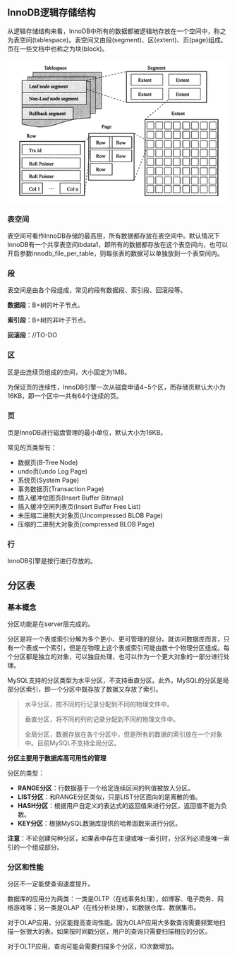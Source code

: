 ## InnoDB逻辑存储结构

从逻辑存储结构来看，InnoDB中所有的数据都被逻辑地存放在一个空间中，称之为表空间(tablespace)。表空间又由段(segment)、区(extent)、页(page)组成。页在一些文档中也称之为块(block)。

![InnoDB逻辑存储结构](https://github.com/codzeroNov/MyNotes/blob/master/MySQL/PICS/InnoDB%E9%80%BB%E8%BE%91%E5%AD%98%E5%82%A8%E7%BB%93%E6%9E%84.png)

### 表空间

表空间可看作InnoDB存储的最高层，所有数据都存放在表空间中。默认情况下InnoDB有一个共享表空间ibdata1，即所有的数据都存放在这个表空间内，也可以开启参数innodb_file_per_table，则每张表的数据可以单独放到一个表空间内。

### 段

表空间是由各个段组成，常见的段有数据段、索引段、回滚段等。

**数据段**：B+树的叶子节点。

**索引段**：B+树的非叶子节点。

**回滚段**：//TO-DO

### 区

区是由连续页组成的空间，大小固定为1MB。

为保证页的连续性，InnoDB引擎一次从磁盘申请4~5个区，而存储页默认大小为16KB，即一个区中一共有64个连续的页。

### 页

页是InnoDB进行磁盘管理的最小单位，默认大小为16KB。

常见的页类型有：

+ 数据页(B-Tree Node)
+ undo页(undo Log Page)
+ 系统页(System Page)
+ 事务数据页(Transaction Page)
+ 插入缓冲位图页(Insert Buffer Bitmap)
+ 插入缓冲空闲列表页(Insert Buffer Free List)
+ 未压缩二进制大对象页(Uncompressed BLOB Page)
+ 压缩的二进制大对象页(compressed BLOB Page)

### 行

InnoDB引擎是按行进行存放的。

## 分区表

### 基本概念

分区功能是在server层完成的。

分区是将一个表或索引分解为多个更小、更可管理的部分。就访问数据库而言，只有一个表或一个索引，但是在物理上这个表或索引可能由数十个物理分区组成。每个分区都是独立的对象，可以独自处理，也可以作为一个更大对象的一部分进行处理。

MySQL支持的分区类型为水平分区，不支持垂直分区。此外，MySQL的分区是局部分区索引，即一个分区中既存放了数据又存放了索引。

> 水平分区，按不同的行记录分配到不同的物理文件中。
>
> 垂直分区，将不同的列的记录分配到不同的物理文件中。
>
> 全局分区，数据存放在各个分区中，但是所有的数据的索引放在一个对象中。目前MySQL不支持全局分区。

**分区主要用于数据库高可用性的管理**

分区的类型：

+ **RANGE分区**：行数据基于一个给定连续区间的列值被放入分区。
+ **LIST分区**：和RANGE分区类似，只是LIST分区面向的是离散的值。
+ **HASH分区**：根据用户自定义的表达式的返回值来进行分区，返回值不能为负数。
+ **KEY分区**：根据MySQL数据库提供的哈希函数来进行分区。

**注意**：不论创建何种分区，如果表中存在主键或唯一索引时，分区列必须是唯一索引的一个组成部分。

### 分区和性能

分区不一定能使查询速度提升。

数据库的应用分为两类：一类是OLTP（在线事务处理），如博客、电子商务、网络游戏等；另一类是OLAP（在线分析处理），如数据仓库、数据集市。

对于OLAP应用，分区能提高查询性能。因为OLAP应用大多数查询需要频繁地扫描一张很大的表。如果按时间戳分区，用户的查询只需要扫描相应的分区。

对于OLTP应用，查询可能会需要扫描多个分区，IO次数增加。